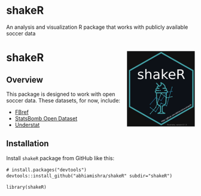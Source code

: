# shakeR
An analysis and visualization R package that works with publicly available soccer data

# shakeR <img src="pictures/hex-shakeR.png" align="right" width="181" height="201"/>

## Overview
This package is designed to work with open soccer data. These datasets, for now, include:

* [FBref](https://fbref.com/en/)
* [StatsBomb Open Dataset](https://github.com/statsbomb/StatsBombR)
* [Understat](https://understat.com/)

## Installation
Install `shakeR` package from GitHub like this:

```
# install.packages("devtools")
devtools::install_github("abhiamishra/shakeR" subdir="shakeR")
```

```
library(shakeR)
```
